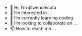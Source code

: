- 👋 Hi, I’m @wendiecata
- 👀 I’m interested in ...
- 🌱 I’m currently learning coding
- 💞️ I’m looking to collaborate on ...
- 📫 How to reach me ...

<!---
wendiecata/wendiecata is a ✨ special ✨ repository because its `README.md` (this file) appears on your GitHub profile.
You can click the Preview link to take a look at your changes.
--->
